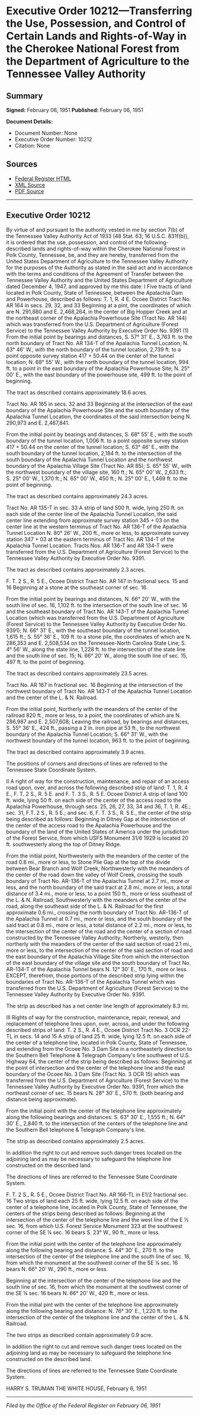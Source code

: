 # Executive Order 10212—Transferring the Use, Possession, and Control of Certain Lands and Rights-of-Way in the Cherokee National Forest from the Department of Agriculture to the Tennessee Valley Authority

## Summary

**Signed:** February 06, 1951
**Published:** February 06, 1951

**Document Details:**
- Document Number: None
- Executive Order Number: 10212
- Citation: None

## Sources
- [Federal Register HTML](https://www.presidency.ucsb.edu/documents/executive-order-10212-transferring-the-use-possession-and-control-certain-lands-and-rights)
- [XML Source](None)
- [PDF Source](None)

---

## Executive Order 10212

By virtue of and pursuant to the authority vested in me by section 7(b) of the Tennessee Valley Authority Act of 1933 (48 Stat. 63; 16 U.S.C. 831f(b)), it is ordered that the use, possession, and control of the following-described lands and rights-of-way within the Cherokee National Forest in Polk County, Tennessee, be, and they are hereby, transferred from the United States Department of Agriculture to the Tennessee Valley Authority for the purposes of the Authority as stated in the said act and in accordance with the terms and conditions of the Agreement of Transfer between the Tennessee Valley Authority and the United States Department of Agriculture dated December 4, 1947, and approved by me this date:
I
Five tracts of land located in Polk County, State of Tennessee, between the Apalachia Dam and Powerhouse, described as follows:
T. 1, R. 4 E. Ocoee District
Tract No. AR 164 in secs. 29, 32, and 33
Beginning at a pint, the coordinates of which are N. 291,880 and E. 2,468,264, in the center of Big Hopper Creek and at the northeast corner of the Apalachia Powerhouse Site (Tract No. AR 144) which was transferred from the U.S. Department of Agriculture (Forest Service) to the Tennessee Valley Authority by Executive Order No. 9391 (1)
From the initial point by bearings and distances,
S. 57° 31' E., 3,763 ft. to the north boundary of Tract No. AR 134-T of the Apalachia Tunnel Location;
N. 63° 46' W., with the north boundary of the tunnel location, 2,739 ft. to a point opposite survey station 417 + 50.44 on the center of the tunnel location;
N. 68° 55' W., with the north boundary of the tunnel location, 994 ft. to a point in the east boundary of the Apalachia Powerhouse Site;
N. 25° 00' E., with the east boundary of the powerhouse site, 499 ft. to the point of beginning.

The tract as described contains approximately 18.6 acres.

Tract No. AR 165 in secs. 32 and 33
Beginning at the intersection of the east boundary of the Apalachia Powerhouse Site and the south boundary of the Apalachia Tunnel Location, the coordinates of the said intersection being N. 290,973 and E. 2,467,841.

From the initial point by bearings and distances,
S. 68° 55' E., with the south boundary of the tunnel location, 1,006 ft. to a point opposite survey station 417 + 50.44 on the center of the tunnel location;
S. 63° 46' E., with the south boundary of the tunnel location, 2,184 ft. to the intersection of the south boundary of the Apalachia Tunnel Location and the northwest boundary of the Apalachia Village Site (Tract No. AR 85);
S. 65° 55' W., with the northwest boundary of the village site, 160 ft.;
N. 65° 00' W., 2,633 ft.;
S. 25° 00' W., 1,370 ft.;
N. 65° 00' W., 450 ft.;
N. 25° 00' E., 1,469 ft. to the point of beginning.

The tract as described contains approximately 24.3 acres.

Tract No. AR 135-T in sec. 33
A strip of land 500 ft. wide, lying 250 ft. on each side of the center line of the Apalachia Tunnel Location, the said center line extending from approximate survey station 345 + 03 on the center line at the western terminus of Tract No. AR 136-T of the Apalachia Tunnel Location N. 80° 26' W., 200 ft., more or less, to approximate survey station 347 + 03 at the eastern terminus of Tract No. AR 134-T of the Apalachia Tunnel Location. Tracts Nos. AR 136-T and AR 134-T were transferred from the U.S. Department of Agriculture (Forest Service) to the Tennessee Valley Authority by Executive Order No. 9391.

The tract as described contains approximately 2.3 acres.

F. T. 2 S., R. 5 E., Ocoee District
Tract No. AR 147 in fractional secs. 15 and 16
Beginning at a stone at the southeast corner of sec. 16.

From the initial point by bearings and distances,
N. 66° 20' W., with the south line of sec. 16, 1,102 ft. to the intersection of the south line of sec. 16 and the southeast boundary of Tract No. AR 143-T of the Apalachia Tunnel Location (which was transferred from the U.S. Department of Agriculture (Forest Service) to the Tennessee Valley Authority by Executive Order No. 9391);
N. 66° 31' E., with the southeast boundary of the tunnel location, 1,615 ft.;
S. 55° 36' E., 109 ft. to a stone pile, the coordinates of which are N. 286,353 and E. 2,508,534 on the Tennessee-North Carolina State Line;
S. 4° 56' W., along the state line, 1,228 ft. to the intersection of the state line and the south line of sec. 15;
N. 66° 20' W., along the south line of sec. 15, 497 ft. to the point of beginning.

The tract as described contains approximately 23.5 acres.

Tract No. AR 167 in fractional sec. 16
Beginning at the intersection of the northwest boundary of Tract No. AR 143-T of the Apalachia Tunnel Location and the center of the L. & N. Railroad.

From the initial point,
Northerly with the meanders of the center of the railroad 820 ft., more or less, to a point, the coordinates of which are N. 286,987 and E. 2,507,608;
Leaving the railroad, by bearings and distances,
S. 55° 36' E., 424 ft., passing a 2 in. iron pipe at 53 ft., to the northwest boundary of the Apalachia Tunnel Location;
S. 66° 31' W., with the northwest boundary of the tunnel location, 963 ft. to the point of beginning.

The tract as described contains approximately 3.9 acres.

The positions of corners and directions of lines are referred to the Tennessee State Coordinate System.

II
A right of way for the construction, maintenance, and repair of an access road upon, over, and across the following described strip of land:
T. 1, R. 4 E., F. T. 2 S., R. 5 E. and F. T. 3 S., R. 5 E. Ocoee District
A strip of land 100 ft. wide, lying 50 ft. on each side of the center of the access road to the Apalachia Powerhouse, through secs. 25, 26, 27, 33, 34 and 36, T. 1, R. 4E.; sec. 31, F.T. 2 S., R. 5 E.; and sec. 6, F. T. 3 S., R. 5 E., the center of the strip being described as follows:
Beginning in Ditney Gap at the intersection of the center of the access road to the Apalachia Powerhouse and the boundary of the land of the United States of America under the jurisdiction of the Forest Service, from which USFS Monument 31/6 1929 is located 20 ft. southwesterly along the top of Ditney Ridge.

From the initial point,
Northwesterly with the meanders of the center of the road 0.8 mi., more or less, to Stone Pile Gap at the top of the divide between Bear Branch and Wolf Creek;
Northwesterly with the meanders of the center of the road down the valley of Wolf Creek, crossing the south boundary of Tract No. AR-136-T of the Apalachia Tunnel at 2.7 mi., more or less, and the north boundary of the said tract at 2.8 mi., more or less, a total distance of 3.4 mi., more or less, to a point 150 ft., more or less southeast of the L. & N. Railroad;
Southwesterly with the meanders of the center of the road, along the southeast side of the L. & N. Railroad for the first approximate 0.6 mi., crossing the north boundary of Tract No. AR-136-T of the Apalachia Tunnel at 0.7 mi., more or less, and the south boundary of the said tract at 0.8 mi., more or less, a total distance of 2.2 mi., more or less, to the intersection of the center of the road and the center of a section of road constructed by the Tennessee Valley Authority;
Northerly, westerly, then northerly with the meanders of the center of the said section of road 2.1 mi., more or less, to the intersection of the center of the said section of road and the east boundary of the Apalachia Village Site from which the intersection of the east boundary of the village site and the south boundary of Tract No. AR-134-T of the Apalachia Tunnel bears N. 12° 30' E., 170 ft., more or less. EXCEPT, therefrom, those portions of the described strip lying within the boundaries of Tract No. AR-136-T of the Apalachia Tunnel which was transferred from the U.S. Department of Agriculture (Forest Service) to the Tennessee Valley Authority by Executive Order No. 9391.

The strip as described has a net center line length of approximately 8.3 mi.

III
Rights of way for the construction, maintenance, repair, renewal, and replacement of telephone lines upon, over, across, and under the following described strips of land:
T. 2 S., R. 4 E., Ocoee District
Tract No. 3 OCR 22-TL in secs. 14 and 15
A strip of land 25 ft. wide, lying 12.5 ft. on each side of the center of a telephone line, located in Polk County, State of Tennessee, and extending from the Ocoee No. 3 Dam Site in a northeasterly direction to the Southern Bell Telephone & Telegraph Company's line southwest of U.S. Highway 64, the center of the strip being described as follows:
Beginning at the point of intersection and the center of the telephone line and the east boundary of the Ocoee No. 3 Dam Site (Tract No. 3 OCR 15) which was transferred from the U.S. Department of Agriculture (Forest Service) to the Tennessee Valley Authority by Executive Order No. 9391, from which the northeast corner of sec. 15 bears N. 28° 30' E., 570 ft. (both bearing and distance being approximate).

From the initial point with the center of the telephone line approximately along the following bearings and distances:
S. 63° 30' E., 1,555 ft.;
N. 64° 30' E., 2,840 ft. to the intersection of the centers of the telephone line and the Southern Bell telephone & Telegraph Company's line.

The strip as described contains approximately 2.5 acres.

In addition the right to cut and remove such danger trees located on the adjoining land as may be necessary to safeguard the telephone line constructed on the described land.

The directions of lines are referred to the Tennessee State Coordinate System.

F. T. 2 S., R. 5 E., Ocoee District
Tract No. AR 166-TL in E1/2 fractional sec. 16
Two strips of land each 25 ft. wide, lying 12.5 ft. on each side of the center of a telephone line, located in Polk County, State of Tennessee, the centers of the strips being described as follows:
Beginning at the intersection of the center of the telephone line and the west line of the E ½ sec. 16, from which U.S. Forest Service Monument 323 at the southwest corner of the SE ¼ sec. 16 bears S. 23° W., 90 ft., more or less.

From the initial point with the center of the telephone line approximately along the following bearing and distance:
S. 44° 30' E., 270 ft. to the intersection of the center of the telephone line and the south line of sec. 16, from which the monument at the southwest corner of the SE ¼ sec. 16 bears N. 66° 20' W., 290 ft., more or less.

Beginning at the intersection of the center of the telephone line and the south line of sec. 16, from which the monument at the southwest corner of the SE ¼ sec. 16 bears N. 66° 20' W., 420 ft., more or less.

From the initial pint with the center of the telephone line approximately along the following bearing and distance:
N. 76° 30' E., 1,220 ft. to the intersection of the center of the telephone line and the center of the L. & N. Railroad.

The two strips as described contain approximately 0.9 acre.

In addition the right to cut and remove such danger trees located on the adjoining land as may be necessary to safeguard the telephone line constructed on the described land.

The directions of lines are referred to the Tennessee State Coordinate System.

HARRY S. TRUMAN
THE WHITE HOUSE,
February 6, 1951

---

*Filed by the Office of the Federal Register on February 06, 1951*
